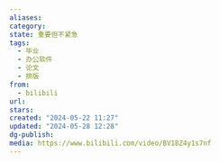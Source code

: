 ```yaml
---
aliases: 
category: 
state: 重要但不紧急
tags:
  - 毕业
  - 办公软件
  - 论文
  - 排版
from:
  - bilibili
url: 
stars: 
created: "2024-05-22 11:27"
updated: "2024-05-28 12:28"
dg-publish: 
media: https://www.bilibili.com/video/BV18Z4y1s7nf
---
```

